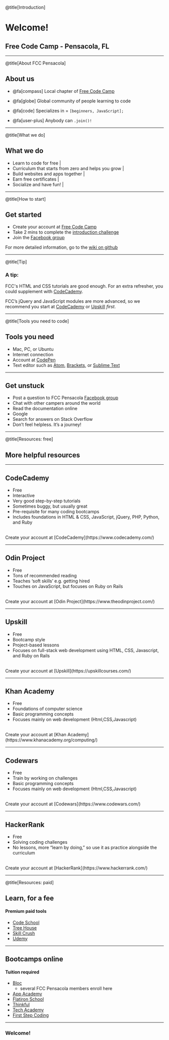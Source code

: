 @title[Introduction]
# Welcome!

## Free Code Camp - Pensacola, FL

---

@title[About FCC Pensacola]
## About us

* @fa[compass] Local chapter of [Free Code Camp](https://about.freecodecamp.org/)

* @fa[globe] Global community of people learning to code

* @fa[code] Specializes in = ` [beginners, JavaScript]; `

* @fa[user-plus] Anybody can ` .join()! `


---
@title[What we do]
## What we do 

- Learn to code for free |
- Curriculum that starts from zero and helps you grow |
- Build websites and apps together |
- Earn free certificates |
- Socialize and have fun! |

---
@title[How to start]
## Get started 

- Create your account at [Free Code Camp](https://www.freecodecamp.org/signin)
- Take 2 mins to complete the [introduction challenge](https://www.freecodecamp.org/challenges/learn-how-freecodecamp-works)
- Join the [Facebook group](https://www.facebook.com/groups/free.code.camp.pensacola/)

For more detailed information, go to the [wiki on github](https://github.com/freeCodeCamp/freeCodeCamp)

---
@title[Tip]
### A tip:

FCC's HTML and CSS tutorials are good enough. For an extra refresher, you could supplement with [CodeCademy](https://www.codecademy.com/).

FCC’s jQuery and JavaScript modules are more advanced, so we recommend you start at [CodeCademy](https://www.codecademy.com/) or [Upskill](https://upskillcourses.com/) _first_.

---
@title[Tools you need to code]
## Tools you need

- Mac, PC, or Ubuntu
- Internet connection
- Account at [CodePen](https://codepen.io/)
- Text editor such as [Atom](https://atom.io/), [Brackets](http://brackets.io/), or [Sublime Text](http://www.sublimetext.com/)

---
## Get unstuck

- Post a question to FCC Pensacola [Facebook group](https://www.facebook.com/groups/free.code.camp.pensacola/)
- Chat with other campers around the world
- Read the documentation online
- Google
- Search for answers on Stack Overflow
- Don’t feel helpless. It’s a journey!

---
@title[Resources: free]
## More helpful resources

---
## CodeCademy 

- Free
- Interactive
- Very good step-by-step tutorials
- Sometimes buggy, but usually great
- Pre-requisite for many coding bootcamps
- Includes foundations in HTML & CSS, JavaScript, jQuery, PHP, Python, and Ruby

<br />
Create your account at [CodeCademy](https://www.codecademy.com/)

---
## Odin Project

- Free
- Tons of recommended reading
- Teaches ‘soft skills’ e.g. getting hired
- Touches on JavaScript, but focuses on Ruby on Rails

<br />
Create your account at [Odin Project](https://www.theodinproject.com/)

---
## Upskill

- Free
- Bootcamp style
- Project-based lessons
- Focuses on full-stack web development using HTML, CSS, Javascript, and Ruby on Rails

<br />
Create your account at [Upskill](https://upskillcourses.com/)

---
## Khan Academy

- Free
- Foundations of computer science
- Basic programming concepts
- Focuses mainly on web development (Html,CSS,Javascript)

<br />
Create your account at [Khan Academy](https://www.khanacademy.org/computing/)

---
## Codewars

- Free
- Train by working on challenges
- Basic programming concepts
- Focuses mainly on web development (Html,CSS,Javascript)

<br />
Create your account at [Codewars](https://www.codewars.com/)

---
## HackerRank

- Free
- Solving coding challenges
- No lessons, more “learn by doing,” so use it as practice alongside the curriculum

<br />
Create your account at [HackerRank](https://www.hackerrank.com/)

---
@title[Resources: paid]
## Learn, for a fee
#### Premium paid tools

- [Code School](https://www.codeschool.com/)
- [Tree House](https://teamtreehouse.com/home)
- [Skill Crush](https://skillcrush.com/)
- [Udemy](https://www.udemy.com/)

---
## Bootcamps online
#### Tuition required

- [Bloc](https://bloc.io)
  - several FCC Pensacola members enroll here
- [App Academy](https://www.appacademy.io/)
- [Flatiron School](https://flatironschool.com/online-campus/)
- [Thinkful](https://www.thinkful.com/)
- [Tech Academy](https://www.learncodinganywhere.com/)
- [First Step Coding](https://www.firststepcoding.com)

---
### Welcome!

